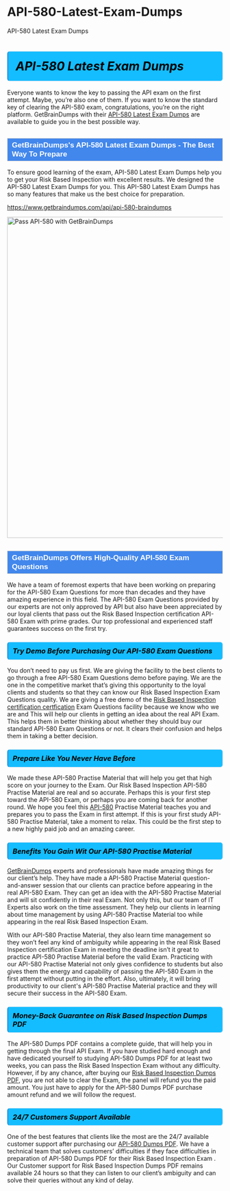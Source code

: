 # API-580-Latest-Exam-Dumps
API-580 Latest Exam Dumps
<h1><strong><span style="display: block; color: #000000; background: #14BDFF; border: 0.5px solid #AED6F1; border-left: 3px solid #3498DB; padding: .6em; border-radius: 6px;">                     <em>API-580 <span class="exam_variation">Latest Exam Dumps</span> </em>                </span></strong>            </h1>                        <p>Everyone wants to know the key to passing the API exam on the first attempt. Maybe, you’re also one of them. If you want to know the standard key of             clearing the API-580 exam, congratulations, you’re on the right platform. GetBrainDumps with their             <a href="https://www.getbraindumps.com/api/api-580-braindumps">API-580 <span class="exam_variation">Latest Exam Dumps</span></a> are available to guide you in the best possible way.</p>                        <h2 style="background: #4287ec; border: 1px solid #cccccc; padding: 5px 10px;">                <span style="color: #ffffff;">                    <span style="font-size: 11pt;">                        <span style="line-height: normal;">                            <span style="font-family: Calibri,sans-serif;">                                <strong>                                    <span style="font-size: 13.0pt;">GetBrainDumps's API-580 <span class="exam_variation">Latest Exam Dumps</span> - The Best Way To Prepare</span>                                </strong>                            </span>                        </span>                    </span>                </span>            </h2>                        <p>To ensure good learning of the exam,  API-580 <span class="exam_variation">Latest Exam Dumps</span> help you to get your Risk Based Inspection with excellent results.             We designed the API-580 <span class="exam_variation">Latest Exam Dumps</span> for you. This API-580 <span class="exam_variation">Latest Exam Dumps</span> has so many features that make us the best choice for preparation.</p>                        <p><a href="https://www.getbraindumps.com/api/api-580-braindumps">https://www.getbraindumps.com/api/api-580-braindumps</a></p>                        <p><a href="https://www.getbraindumps.com/"><img src="https://www.getbraindumps.com/images/get-updated-exam-questions-with-discount-getbraindumps.jpg" class="postImage" alt="Pass API-580 with GetBrainDumps" width="750"></a></p>                            <h2 style="background: #4287ec; border: 1px solid #cccccc; padding: 5px 10px;">                <span style="color: #ffffff;">                    <span style="font-size: 11pt;">                        <span style="line-height: normal;">                            <span style="font-family: Calibri,sans-serif;">                                <strong>                                    <span style="font-size: 13.0pt;">GetBrainDumps Offers High-Quality API-580 <span class="exam_variation2">Exam Questions</span></span>                                </strong>                            </span>                        </span>                    </span>                </span>            </h2>                        <p>We have a team of foremost experts that have been working on preparing for the API-580 <span class="exam_variation2">Exam Questions</span>  for more than decades and they have             amazing experience in this field. The API-580 <span class="exam_variation2">Exam Questions</span> provided by our experts are not only approved by API but also have been             appreciated by our loyal clients that pass out the Risk Based Inspection certification API-580 Exam with prime grades. Our top professional and             experienced staff guarantees success on the first try.</p>                        <h3>                <strong>                    <span style="display: block; color: #000000; background: #14BDFF; border: 0.5px solid #AED6F1; border-left: 3px solid #3498DB; padding: .6em; border-radius: 6px;">                        <em>Try Demo Before Purchasing Our API-580 <span class="exam_variation2">Exam Questions</span></em>                    </span>                </strong>            </h3>                        <p>You don’t need to pay us first. We are giving the facility to the best clients to go through a free API-580 <span class="exam_variation2">Exam Questions</span> demo before paying.             We are the one in the competitive market that’s giving this opportunity to the loyal clients and students so that they can know our             Risk Based Inspection <span class="exam_variation2">Exam Questions</span> quality. We are giving a free demo of the <a href="https://www.getbraindumps.com/api/risk-based-inspection-certification-braindumps.html">Risk Based Inspection certification certfication</a> <span class="exam_variation2">Exam Questions</span> facility             because we know who we are and This will help our clients in getting an idea about the real API Exam. This helps them in better thinking             about whether they should buy our standard API-580 <span class="exam_variation2">Exam Questions</span> or not. It clears their confusion and helps them in taking a better decision.</p>                        <h3>                <strong>                    <span style="display: block; color: #000000; background: #14BDFF; border: 0.5px solid #AED6F1; border-left: 3px solid #3498DB; padding: .6em; border-radius: 6px;">                        <em>Prepare Like You Never Have Before</em>                    </span>                </strong>            </h3>                        <p>We made these API-580 <span class="exam_variation3">Practise Material</span> that will help you get that high score on your journey to the Exam. Our Risk Based Inspection API-580 <span class="exam_variation3">Practise Material</span>             are real and so accurate. Perhaps this is your first step toward the API-580 Exam, or perhaps you are coming back for another round. We hope             you feel this <a href="https://www.getbraindumps.com/api-braindumps.html">API-580</a> <span class="exam_variation3">Practise Material</span> teaches you and prepares you to pass the Exam in first attempt. If this is your first study             API-580 <span class="exam_variation3">Practise Material</span>, take a moment to relax. This could be the first step to a new highly paid job and an amazing career.</p>                        <h3>                <strong>                    <span style="display: block; color: #000000; background: #14BDFF; border: 0.5px solid #AED6F1; border-left: 3px solid #3498DB; padding: .6em; border-radius: 6px;">                        <em>Benefits You Gain Wit Our API-580 <span class="exam_variation3">Practise Material</span></em>                    </span>                </strong>            </h3>                        <p><a href="https://www.getbraindumps.com/">GetBrainDumps</a> experts and professionals have made amazing things for our client’s help. They have made a API-580 <span class="exam_variation3">Practise Material</span> question-and-answer session that             our clients can practice before appearing in the real API-580 Exam. They can get an idea with the  API-580 <span class="exam_variation3">Practise Material</span> and will             sit confidently in their real Exam. Not only this, but our team of IT Experts also work on the time assessment. They help our clients in learning about             time management by using API-580 <span class="exam_variation3">Practise Material</span>  too while appearing in the real Risk Based Inspection Exam. </p>                        <p>With our API-580 <span class="exam_variation3">Practise Material</span>, they also learn time management so they won’t feel any kind of ambiguity while appearing in the real             Risk Based Inspection certification Exam in meeting the deadline isn’t it great to practice API-580 <span class="exam_variation3">Practise Material</span> before the valid Exam. Practicing with             our API-580 <span class="exam_variation3">Practise Material</span> not only gives confidence to students but also gives them the energy and capability of passing the API-580 Exam in the first             attempt without putting in the effort. Also, ultimately, it will bring productivity to our client's API-580 <span class="exam_variation3">Practise Material</span> practice and they will             secure their success in the API-580 Exam.</p>                        <h3>                <strong>                    <span style="display: block; color: #000000; background: #14BDFF; border: 0.5px solid #AED6F1; border-left: 3px solid #3498DB; padding: .6em; border-radius: 6px;">                        <em>Money-Back Guarantee on Risk Based Inspection <span class="exam_variation4">Dumps PDF</span></em>                    </span>                </strong>            </h3>                        <p>The API-580 <span class="exam_variation4">Dumps PDF</span> contains a complete guide, that will help you in getting through the final API Exam. If you have studied hard enough and have             dedicated yourself to studying API-580 <span class="exam_variation4">Dumps PDF</span> for at least two weeks, you can pass the Risk Based Inspection Exam without any difficulty. However,             if by any chance, after buying our <a href="https://www.getbraindumps.com/api/api-580-braindumps">Risk Based Inspection <span class="exam_variation4">Dumps PDF</span></a>, you are not able to clear the Exam, the panel will refund you the paid amount.             You just have to apply for the API-580 <span class="exam_variation4">Dumps PDF</span> purchase amount refund and we will follow the request.</p>                        <h3>                <strong>                    <span style="display: block; color: #000000; background: #14BDFF; border: 0.5px solid #AED6F1; border-left: 3px solid #3498DB; padding: .6em; border-radius: 6px;">                        <em>24/7 Customers Support Available</em>                    </span>                </strong>            </h3>                        <p>One of the best features that clients like the most are the 24/7 available customer support after purchasing our <a href="https://www.getbraindumps.com/api/api-580-braindumps">API-580 <span class="exam_variation4">Dumps PDF</span></a>.             We have a technical team that solves customers’ difficulties if they face difficulties in preparation of API-580 <span class="exam_variation4">Dumps PDF</span> for             their Risk Based Inspection Exam . Our Customer support for Risk Based Inspection <span class="exam_variation4">Dumps PDF</span> remains available 24 hours so that they can listen to our             client’s ambiguity and can solve their queries without any kind of delay.</p>                    
